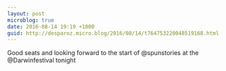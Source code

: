 ```yaml
---
layout: post
microblog: true
date: 2016-08-14 19:19 +1000
guid: http://desparoz.micro.blog/2016/08/14/t764753220048519168.html
---
```

Good seats and looking forward to the start of @spunstories at the @Darwinfestival tonight
